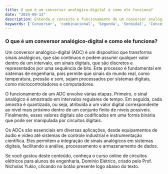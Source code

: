 ```yaml
---
title: O que é um conversor analógico-digital e como ele funciona?
date: "2024-09-13"
description: Entenda o conceito e funcionamento de um conversor analógico-digital no contexto de circuitos elétricos.
keywords: ['Conversor', 'combinacional', 'Segunda', 'Senoidal', 'Conceito', 'Trigger', 'Analógico']
---
```


### O que é um conversor analógico-digital e como ele funciona?

Um conversor analógico-digital (ADC) é um dispositivo que transforma sinais analógicos, que são contínuos e podem assumir qualquer valor dentro de um intervalo, em sinais digitais, que são discretos e representados por uma sequência de bits. Este processo é fundamental em sistemas de engenharia, pois permite que sinais do mundo real, como temperatura, pressão e som, sejam processados por sistemas digitais, como microcontroladores e computadores.

O funcionamento de um ADC envolve várias etapas. Primeiro, o sinal analógico é amostrado em intervalos regulares de tempo. Em seguida, cada amostra é quantizada, ou seja, atribuída a um valor digital correspondente ao nível mais próximo dentro de um conjunto finito de níveis possíveis. Finalmente, esses valores digitais são codificados em uma forma binária que pode ser manipulada por circuitos digitais.

Os ADCs são essenciais em diversas aplicações, desde equipamentos de áudio e vídeo até sistemas de controle industrial e instrumentação científica. Eles permitem a integração de sinais analógicos em sistemas digitais, facilitando a análise, processamento e armazenamento de dados.

Se você gostou deste conteúdo, conheça o curso online de circuitos elétricos para alunos de engenharia, Domínio Elétrico, criado pelo Prof. Nicholas Yukio, clicando no botão presente logo abaixo do texto.